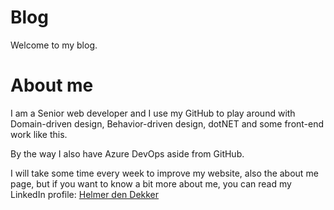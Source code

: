 # Blog

Welcome to my blog.

# About me

I am a Senior web developer and I use my GitHub to play around with Domain-driven design, Behavior-driven design, dotNET
and some front-end work like this.

By the way I also have Azure DevOps aside from GitHub.

I will take some time every week to improve my website, also the about me page, but if you want to know a bit more about
me, you can read my LinkedIn profile:
[Helmer den Dekker](https://www.linkedin.com/in/helmerdendekker/)

